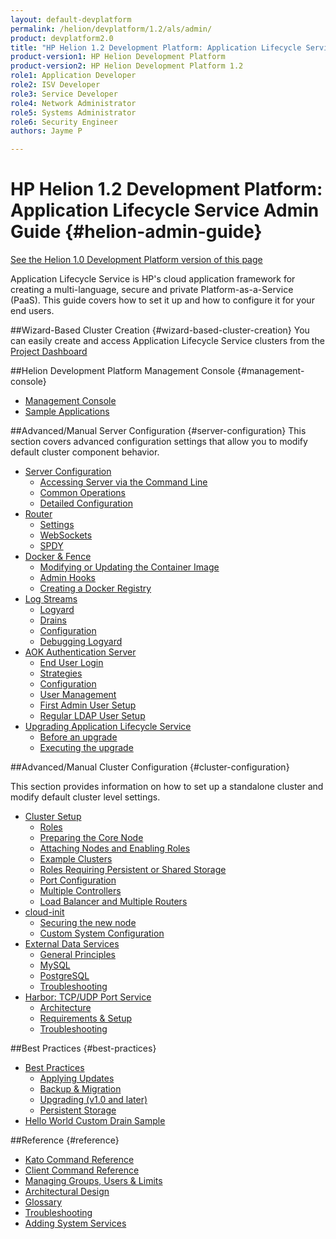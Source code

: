 ```yaml
---
layout: default-devplatform
permalink: /helion/devplatform/1.2/als/admin/
product: devplatform2.0
title: "HP Helion 1.2 Development Platform: Application Lifecycle Service Admin Guide "
product-version1: HP Helion Development Platform
product-version2: HP Helion Development Platform 1.2
role1: Application Developer
role2: ISV Developer 
role3: Service Developer
role4: Network Administrator
role5: Systems Administrator 
role6: Security Engineer
authors: Jayme P

---
```

<!--UNDER REVISION-->

# HP Helion 1.2 Development Platform: Application Lifecycle Service Admin Guide {#helion-admin-guide}
[See the Helion 1.0 Development Platform version of this page](/als/v1/admin/)

Application Lifecycle Service is HP's cloud application framework for creating a
multi-language, secure and private Platform-as-a-Service (PaaS). This
guide covers how to set it up and how to configure it for your end
users.

##Wizard-Based Cluster Creation {#wizard-based-cluster-creation}
You can easily create and access Application Lifecycle Service clusters from the [Project Dashboard](/helion/devplatform/1.2/deploy/)       


##Helion Development Platform Management Console {#management-console}

-   [Management Console](/helion/devplatform/1.2/als/user/console/#management-console)
-   [Sample Applications](console/app-store)

##Advanced/Manual Server Configuration {#server-configuration}
This section covers advanced configuration settings that allow you to modify default cluster component behavior. 

-   [Server Configuration](/helion/devplatform/1.2/als/admin/server/)
    -   [Accessing Server via the Command
        Line](/helion/devplatform/1.2/als/admin/server/#accessing-server-via-the-command-line)
    -   [Common Operations](/helion/devplatform/1.2/als/admin/server/#common-operations)
    -   [Detailed
        Configuration](/helion/devplatform/1.2/als/admin/server/#detailed-configuration)
-   [Router](/helion/devplatform/1.2/als/admin/server/router/)
    -   [Settings](/helion/devplatform/1.2/als/admin/server/router/#settings)
    -   [WebSockets](/helion/devplatform/1.2/als/admin/server/router/#websockets)
    -   [SPDY](/helion/devplatform/1.2/als/admin/server/router/#router-spdy)
-   [Docker & Fence](/helion/devplatform/1.2/als/admin/server/docker/)
    -   [Modifying or Updating the Container
        Image](/helion/devplatform/1.2/als/admin/server/docker/#modifying-or-updating-the-container-image)
    -   [Admin Hooks](/helion/devplatform/1.2/als/admin/server/docker/#admin-hooks)
    -   [Creating a Docker
        Registry](/helion/devplatform/1.2/als/admin/server/docker/#creating-a-docker-registry)
-   [Log Streams](/helion/devplatform/1.2/als/admin/server/logging/)
    -   [Logyard](/helion/devplatform/1.2/als/admin/server/logging/#logyard)
    -   [Drains](/helion/devplatform/1.2/als/admin/server/logging/#drains)
    -   [Configuration](/helion/devplatform/1.2/als/admin/server/logging/#configuration)
    -   [Debugging Logyard](/helion/devplatform/1.2/als/admin/server/logging/#debugging-logyard)
-   [AOK Authentication Server](/helion/devplatform/1.2/als/admin/server/aok/)
    -   [End User Login](/helion/devplatform/1.2/als/admin/server/aok/#end-user-login)
    -   [Strategies](/helion/devplatform/1.2/als/admin/server/aok/#strategies)
    -   [Configuration](/helion/devplatform/1.2/als/admin/server/aok/#configuration)
    -   [User Management](/helion/devplatform/1.2/als/admin/server/aok/#user-management)
    -   [First Admin User Setup](/helion/devplatform/1.2/als/admin/server/aok/#first-admin-user-setup)
    -   [Regular LDAP User
        Setup](/helion/devplatform/1.2/als/admin/server/aok/#regular-ldap-user-setup)
-   [Upgrading Application Lifecycle Service](/helion/devplatform/1.2/als/admin/server/upgrade/)
    -   [Before an upgrade](/helion/devplatform/1.2/als/admin/server/upgrade/#before-an-upgrade)
    -   [Executing the
        upgrade](/helion/devplatform/1.2/als/admin/server/upgrade/#executing-the-upgrade)

##Advanced/Manual Cluster Configuration {#cluster-configuration}

This section provides information on how to set up a standalone cluster and modify default cluster level settings.

-   [Cluster Setup](/helion/devplatform/1.2/als/admin/cluster/)
    -   [Roles](/helion/devplatform/1.2/als/admin/cluster/#roles)
    -   [Preparing the Core
        Node](/helion/devplatform/1.2/als/admin/cluster/#preparing-the-core-node)
    -   [Attaching Nodes and Enabling
        Roles](/helion/devplatform/1.2/als/admin/cluster/#attaching-nodes-and-enabling-roles)
    -   [Example Clusters](/helion/devplatform/1.2/als/admin/cluster/#example-clusters)
    -   [Roles Requiring Persistent or Shared
        Storage](/helion/devplatform/1.2/als/admin/cluster/#roles-requiring-persistent-or-shared-storage)
    -   [Port Configuration](/helion/devplatform/1.2/als/admin/cluster/#port-configuration)
    -   [Multiple Controllers](/helion/devplatform/1.2/als/admin/cluster/#multiple-controllers)
    -   [Load Balancer and Multiple
        Routers](/helion/devplatform/1.2/als/admin/cluster/#load-balancer-and-multiple-routers)
-   [cloud-init](/helion/devplatform/1.2/als/admin/cluster/cloud-init/)
    -   [Securing the new
        node](/helion/devplatform/1.2/als/admin/cluster/cloud-init/#securing-the-new-node)
    -   [Custom System
        Configuration](/helion/devplatform/1.2/als/admin/cluster/cloud-init/#custom-system-configuration)
-   [External Data Services](/helion/devplatform/1.2/als/admin/cluster/external-db/)
    -   [General
        Principles](/helion/devplatform/1.2/als/admin/cluster/external-db/#general-principles)
    -   [MySQL](/helion/devplatform/1.2/als/admin/cluster/external-db/#mysql)
    -   [PostgreSQL](/helion/devplatform/1.2/als/admin/cluster/external-db/#postgresql)
    -   [Troubleshooting](/helion/devplatform/1.2/als/admin/cluster/external-db/#troubleshooting)
-   [Harbor: TCP/UDP Port Service](/helion/devplatform/1.2/als/admin/cluster/harbor/)
    -   [Architecture](/helion/devplatform/1.2/als/admin/cluster/harbor/#architecture)
    -   [Requirements & Setup](/helion/devplatform/1.2/als/admin/cluster/harbor/#requirements-setup)
    -   [Troubleshooting](/helion/devplatform/1.2/als/admin/cluster/harbor/#troubleshooting)

##Best Practices {#best-practices}

-   [Best Practices](/helion/devplatform/1.2/als/admin/best-practices/)
    -   [Applying Updates](/helion/devplatform/1.2/als/admin/best-practices/#applying-updates)
    -   [Backup & Migration](/helion/devplatform/1.2/als/admin/best-practices/#backup-migration)
    -   [Upgrading (v1.0 and
        later)](/helion/devplatform/1.2/als/admin/best-practices/#upgrade)
	- [Persistent
        Storage](/helion/devplatform/1.2/als/admin/best-practices/#storage)
- [Hello World Custom Drain Sample](/helion/devplatform/1.2/als/admin/best-practices/logging-examples/#hello-world-custom-drain)

##Reference {#reference}
-   [Kato Command Reference](/helion/devplatform/1.2/als/admin/reference/kato-ref/)
-   [Client Command Reference](/helion/devplatform/1.2/als/user/reference/client-ref/)
-   [Managing Groups, Users & Limits](/helion/devplatform/1.2/als/user/deploy/orgs-spaces/#orgs-spaces)
-   [Architectural Design](/helion/devplatform/1.2/als/admin/reference/architecture/)
-   [Glossary](/helion/devplatform/1.2/als/user/reference/glossary/)
-   [Troubleshooting](/helion/devplatform/1.2/als/admin/reference/troubleshoot/)
-   [Adding System Services](/helion/devplatform/1.2/als/admin/reference/add-service/)

